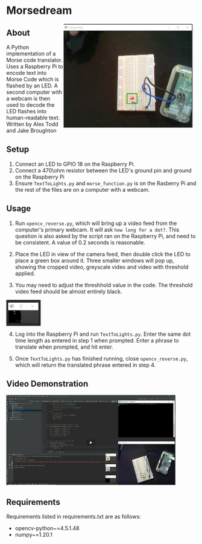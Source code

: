 # Morsedream
<img src="image.PNG" alt="Moresdream Picture" style="float: right; margin-right: 10px;" />

## About
A Python implementation of a Morse code translator. Uses a Raspberry Pi to encode text into Morse Code which is flashed by an LED. A second computer with a webcam is then used to decode the LED flashes into human-readable text. Written by Alex Todd and Jake Broughton


## Setup
1. Connect an LED to GPIO 18 on the Raspberry Pi.
2. Connect a 470\ohm resistor between the LED's ground pin and ground on the Raspberry Pi
3. Ensure `TextToLights.py` and `morse_function.py` is on the Rasberry Pi and the rest of the files are on a computer with a webcam.

## Usage

1. Run `opencv_reverse.py`, which will bring up a video feed from the computer's primary webcam. It will ask `how long for a dot?`. This question is also asked by the script ran on the Raspberry Pi, and need to be consistent. A value of 0.2 seconds is reasonable. 

2. Place the LED in view of the camera feed, then double click the LED to place a green box around it. Three smaller windows will pop up, showing the cropped video, greyscale video and video with threshold applied. 
3.  You may need to adjust the threshhold value in the code. The threshold video feed should be almost entirely black.

<p>
<img align="left" src="threshold.PNG" alt="Threshold feed">
</p>
<br>
<br>
<br>
<br>


4. Log into the Raspberry Pi and run `TextToLights.py`. Enter the same dot time length as entered in step 1 when prompted. Enter a phrase to translate when prompted, and hit enter.

5. Once `TextToLights.py` has finished running, close `opencv_reverse.py`, which will return the translated phrase entered in step 4.



## Video Demonstration
[![Morsedream video link](video_thumbnail.PNG)](https://www.youtube.com/watch?v=3r-L3AG8N24 "Morsedream")

## Requirements
Requirements listed in requirements.txt are as follows:
- opencv-python~=4.5.1.48
- numpy~=1.20.1

